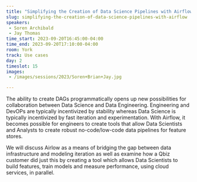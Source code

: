 ```yaml
---
title: "Simplifying the Creation of Data Science Pipelines with Airflow"
slug: simplifying-the-creation-of-data-science-pipelines-with-airflow
speakers:
 - Soren Archibald
 - Jay Thomas
time_start: 2023-09-20T16:45:00-04:00
time_end: 2023-09-20T17:10:00-04:00
room: York
track: Use cases
day: 2
timeslot: 15
images:
 - /images/sessions/2023/Soren+Brian+Jay.jpg

---
```


The ability to create DAGs programmatically opens up new possibilities for collaboration between Data Science and Data Engineering. Engineering and DevOPs are typically incentivized by stability whereas Data Science is typically incentivized by fast iteration and experimentation. With Airflow, it becomes possible for engineers to create tools that allow Data Scientists and Analysts to create robust no-code/low-code data pipelines for feature stores.
 
 
 
 We will discuss Airlow as a means of bridging the gap between data infrastructure and modeling iteration as well as examine how a Qbiz customer did just this by creating a tool which allows Data Scientists to build features, train models and measure performance, using cloud services, in parallel.